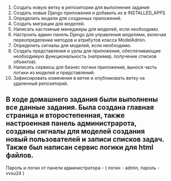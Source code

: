 1) Создать новую ветку в репозитории для выполнения задания
2) Создать новые Django приложения и добавить их в INSTALLED_APPS
3) Определить модели для созданных приложений.
4) Создать миграции для моделей.
5) Написать кастомные менеджеры для моделей, если необходимо.
6) Настроить админ панель Django для управления моделями, включая переопределение методов и атрибутов класса ModelAdmin.
7) Определить сигналы для моделей, если необходимо.
8) Создать представления и урлы для приложения, обеспечивающие необходимую функциональность (например, получение списков объектов).
9) Написать сервисы для бизнес логики приложения, вынося часть логики из моделей и представлений.
10) Зафиксировать изменения в ветке и опубликовать ветку на удаленный репозиторий.

В ходе домашнего задания были выполнены все данные задания.
Была создана главная страница и второстепенная, также настроенная панель администрарота, созданы сигналы для моделей создания новый пользователей и записи списков задач.
Также был написан сервис логики для html файлов.
---------------------------
Пароль и логин от панели администратора - ( логин - admin, пароль - vvsu24 )
